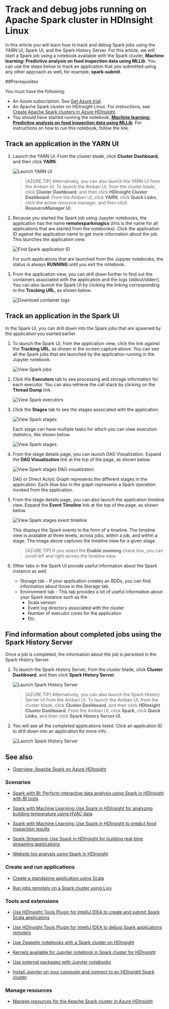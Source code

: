 <!-- not suitable for Mooncake -->

<properties 
	pageTitle="Track and debug jobs running on Apache Spark cluster in HDInsight | Azure" 
	description="Use YARN UI, Spark UI, and Spark History server to track and debug jobs running on a Spark cluster in Azure HDInsight" 
	services="hdinsight" 
	documentationCenter="" 
	authors="nitinme" 
	manager="jhubbard" 
	editor="cgronlun"
	tags="azure-portal"/>

<tags 
	ms.service="hdinsight" 
	ms.workload="big-data" 
	ms.tgt_pltfrm="na" 
	ms.devlang="na" 
	ms.topic="article" 
	ms.date="08/25/2016" 
	wacn.date="" 
	ms.author="nitinme"/>

# Track and debug jobs running on Apache Spark cluster in HDInsight Linux

In this article you will learn how to track and debug Spark jobs using the YARN UI, Spark UI, and the Spark History Server. For this article, we will start a Spark job using a notebook available with the Spark cluster, **Machine learning: Predictive analysis on food inspection data using MLLib**. You can use the steps below to track an application that you submitted using any other approach as well, for example, **spark-submit**.

##Prerequisites

You must have the following:

- An Azure subscription. See [Get Azure trial](/pricing/1rmb-trial/).
- An Apache Spark cluster on HDInsight Linux. For instructions, see [Create Apache Spark clusters in Azure HDInsight](/documentation/articles/hdinsight-apache-spark-jupyter-spark-sql/).
- You should have started running the notebook, **[Machine learning: Predictive analysis on food inspection data using MLLib](/documentation/articles/hdinsight-apache-spark-machine-learning-mllib-ipython/)**. For instructions on how to run this notebook, follow the link.  

## Track an application in the YARN UI

1. Launch the YARN UI. From the cluster blade, click **Cluster Dashboard**, and then click **YARN**.

	![Launch YARN UI](./media/hdinsight-apache-spark-job-debugging/launch-yarn-ui.png)

	>[AZURE.TIP] Alternatively, you can also launch the YARN UI from the Ambari UI. To launch the Ambari UI, from the cluster blade, click **Cluster Dashboard**, and then click **HDInsight Cluster Dashboard**. From the Ambari UI, click **YARN**, click **Quick Links**, click the active resource manager, and then click **ResourceManager UI**.	

3. Because you started the Spark job using Jupyter notebooks, the application has the name **remotesparkmagics** (this is the name for all applications that are started from the notebooks). Click the application ID against the application name to get more information about the job. This launches the application view.

	![Find Spark application ID](./media/hdinsight-apache-spark-job-debugging/find-application-id.png)

	For such applications that are launched from the Jupyter notebooks, the status is always **RUNNING** until you exit the notebook.

4. From the application view, you can drill down further to find out the containers associated with the application and the logs (stdout/stderr). You can also launch the Spark UI by clicking the linking corresponding to the **Tracking URL**, as shown below. 

	![Download container logs](./media/hdinsight-apache-spark-job-debugging/download-container-logs.png)

## Track an application in the Spark UI

In the Spark UI, you can drill down into the Spark jobs that are spawned by the application you started earlier.

1. To launch the Spark UI, from the application view, click the link against the **Tracking URL**, as shown in the screen capture above. You can see all the Spark jobs that are launched by the application running in the Jupyter notebook.

	![View Spark jobs](./media/hdinsight-apache-spark-job-debugging/view-spark-jobs.png)

2. Click the **Executors** tab to see processing and storage information for each executor. You can also retrieve the call stack by clicking on the **Thread Dump** link.

	![View Spark executors](./media/hdinsight-apache-spark-job-debugging/view-spark-executors.png)
 
3. Click the **Stages** tab to see the stages associated with the application.

	![View Spark stages](./media/hdinsight-apache-spark-job-debugging/view-spark-stages.png)

	Each stage can have multiple tasks for which you can view execution statistics, like shown below.

	![View Spark stages](./media/hdinsight-apache-spark-job-debugging/view-spark-stages-details.png) 

4. From the stage details page, you can launch DAG Visualization. Expand the **DAG Visualization** link at the top of the page, as shown below.

	![View Spark stages DAG visualization](./media/hdinsight-apache-spark-job-debugging/view-spark-stages-dag-visualization.png)

	DAG or Direct Aclyic Graph represents the different stages in the application. Each blue box in the graph represents a Spark operation invoked from the application.

5. From the stage details page, you can also launch the application timeline view. Expand the **Event Timeline** link at the top of the page, as shown below.

	![View Spark stages event timeline](./media/hdinsight-apache-spark-job-debugging/view-spark-stages-event-timeline.png)

	This displays the Spark events in the form of a timeline. The timeline view is available at three levels, across jobs, within a job, and within a stage. The image above captures the timeline view for a given stage.

	>[AZURE.TIP] If you select the **Enable zooming** check box, you can scroll left and right across the timeline view.

6. Other tabs in the Spark UI provide useful information about the Spark instance as well.

	* Storage tab - If your application creates an RDDs, you can find information about those in the Storage tab.
	* Environment tab - This tab provides a lot of useful information about your Spark instance such as the 
		* Scala version
		* Event log directory associated with the cluster
		* Number of executor cores for the application
		* Etc.

## Find information about completed jobs using the Spark History Server

Once a job is completed, the information about the job is persisted in the Spark History Server.

1. To launch the Spark History Server, from the cluster blade, click **Cluster Dashboard**, and then click **Spark History Server**.

	![Launch Spark History Server](./media/hdinsight-apache-spark-job-debugging/launch-spark-history-server.png)

	>[AZURE.TIP] Alternatively, you can also launch the Spark History Server UI from the Ambari UI. To launch the Ambari UI, from the cluster blade, click **Cluster Dashboard**, and then click **HDInsight Cluster Dashboard**. From the Ambari UI, click **Spark**, click **Quick Links**, and then click **Spark History Server UI**.

2. You will see all the completed applications listed. Click an application ID to drill down into an application for more info.

	![Launch Spark History Server](./media/hdinsight-apache-spark-job-debugging/view-completed-applications.png)
	

## <a name="seealso"></a>See also


* [Overview: Apache Spark on Azure HDInsight](/documentation/articles/hdinsight-apache-spark-overview/)

### Scenarios

* [Spark with BI: Perform interactive data analysis using Spark in HDInsight with BI tools](/documentation/articles/hdinsight-apache-spark-use-bi-tools/)

* [Spark with Machine Learning: Use Spark in HDInsight for analyzing building temperature using HVAC data](/documentation/articles/hdinsight-apache-spark-ipython-notebook-machine-learning/)

* [Spark with Machine Learning: Use Spark in HDInsight to predict food inspection results](/documentation/articles/hdinsight-apache-spark-machine-learning-mllib-ipython/)

* [Spark Streaming: Use Spark in HDInsight for building real-time streaming applications](/documentation/articles/hdinsight-apache-spark-eventhub-streaming/)

* [Website log analysis using Spark in HDInsight](/documentation/articles/hdinsight-apache-spark-custom-library-website-log-analysis/)

### Create and run applications

* [Create a standalone application using Scala](/documentation/articles/hdinsight-apache-spark-create-standalone-application/)

* [Run jobs remotely on a Spark cluster using Livy](/documentation/articles/hdinsight-apache-spark-livy-rest-interface/)

### Tools and extensions

* [Use HDInsight Tools Plugin for IntelliJ IDEA to create and submit Spark Scala applicatons](/documentation/articles/hdinsight-apache-spark-intellij-tool-plugin/)

* [Use HDInsight Tools Plugin for IntelliJ IDEA to debug Spark applications remotely](/documentation/articles/hdinsight-apache-spark-intellij-tool-plugin-debug-jobs-remotely/)

* [Use Zeppelin notebooks with a Spark cluster on HDInsight](/documentation/articles/hdinsight-apache-spark-use-zeppelin-notebook/)

* [Kernels available for Jupyter notebook in Spark cluster for HDInsight](/documentation/articles/hdinsight-apache-spark-jupyter-notebook-kernels/)

* [Use external packages with Jupyter notebooks](/documentation/articles/hdinsight-apache-spark-jupyter-notebook-use-external-packages/)

* [Install Jupyter on your computer and connect to an HDInsight Spark cluster](/documentation/articles/hdinsight-apache-spark-jupyter-notebook-install-locally/)

### Manage resources

* [Manage resources for the Apache Spark cluster in Azure HDInsight](/documentation/articles/hdinsight-apache-spark-resource-manager/)